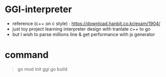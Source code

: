 # GGI-interpreter
- reference (c++ on c style) : https://download.hanbit.co.kr/exam/1904/
- just toy project learning interpreter design with tranlate c++ to go
- but I wish to parse millions line & get performance with js generator

# command
> go mod init ggi
> go build